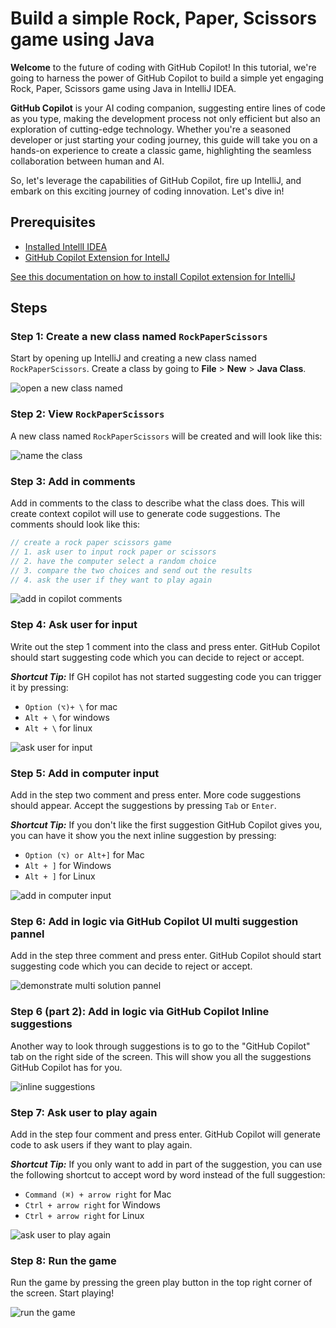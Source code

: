 # Build a simple Rock, Paper, Scissors game using Java

**Welcome** to the future of coding with GitHub Copilot! In this tutorial, we're going to harness the power of GitHub Copilot to build a simple yet engaging Rock, Paper, Scissors game using Java in IntelliJ IDEA. 

**GitHub Copilot** is your AI coding companion, suggesting entire lines of code as you type, making the development process not only efficient but also an exploration of cutting-edge technology. Whether you're a seasoned developer or just starting your coding journey, this guide will take you on a hands-on experience to create a classic game, highlighting the seamless collaboration between human and AI. 

So, let's leverage the capabilities of GitHub Copilot, fire up IntelliJ, and embark on this exciting journey of coding innovation. Let's dive in!

## Prerequisites

- [Installed IntellI IDEA](https://www.jetbrains.com/idea/download/)
- [GitHub Copilot Extension for IntellJ](https://plugins.jetbrains.com/plugin/17718-github-copilot)

[See this documentation on how to install Copilot extension for IntelliJ](/CopilotExtnsion4IntelliJ)

## Steps

### Step 1: Create a new class named `RockPaperScissors`

Start by opening up IntelliJ and creating a new class named `RockPaperScissors`. Create a class by going to **File** > **New** > **Java Class**. 

![open a new class named](images/new-class-step-one.png)

### Step 2: View `RockPaperScissors`

A new class named `RockPaperScissors` will be created and will look like this:

![name the class](images/name-class-step-two.png)

### Step 3: Add in comments

Add in comments to the class to describe what the class does. This will create context copilot will use to generate code suggestions. The comments should look like this:

```java
// create a rock paper scissors game
// 1. ask user to input rock paper or scissors
// 2. have the computer select a random choice
// 3. compare the two choices and send out the results
// 4. ask the user if they want to play again
```

![add in copilot comments](images/add-in-copilot-comments-step-three.png)

### Step 4: Ask user for input

Write out the step 1 comment into the class and press enter. GitHub Copilot should start suggesting code which you can decide to reject or accept. 

**_Shortcut Tip:_** If GH copilot has not started suggesting code you can trigger it by pressing: 

- `Option (⌥)+ \` for mac
- `Alt + \` for windows
- `Alt + \` for linux

![ask user for input](images/ask-user-for-input-step-four.png)

### Step 5: Add in computer input

Add in the step two comment and press enter. More code suggestions should appear. Accept the suggestions by pressing `Tab` or `Enter`. 

**_Shortcut Tip:_** If you don't like the first suggestion GitHub Copilot gives you, you can have it show you the next inline suggestion by pressing:

- `Option (⌥) or Alt+]` for Mac
- `Alt + ]` for Windows
- `Alt + ]` for Linux

![add in computer input](images/computer-input-step-five.png)

### Step 6: Add in logic via GitHub Copilot UI multi suggestion pannel

Add in the step three comment and press enter. GitHub Copilot should start suggesting code which you can decide to reject or accept.

![demonstrate multi solution pannel](images/demonstrate-multi-solutions-step-six.png)

### Step 6 (part 2): Add in logic via GitHub Copilot Inline suggestions

Another way to look through suggestions is to go to the "GitHub Copilot" tab on the right side of the screen. This will show you all the suggestions GitHub Copilot has for you.

![inline suggestions](images/inline-suggestion-step-six-2.png)

### Step 7: Ask user to play again

Add in the step four comment and press enter. GitHub Copilot will generate code to ask users if they want to play again.

**_Shortcut Tip:_** If you only want to add in part of the suggestion, you can use the following shortcut to accept word by word instead of the full suggestion:

- `Command (⌘) + arrow right` for Mac
- `Ctrl + arrow right` for Windows
- `Ctrl + arrow right` for Linux

![ask user to play again](images/ask-user-play-again-step-seven.png)

### Step 8: Run the game

Run the game by pressing the green play button in the top right corner of the screen. Start playing!

![run the game](images/run-the-game.png)
